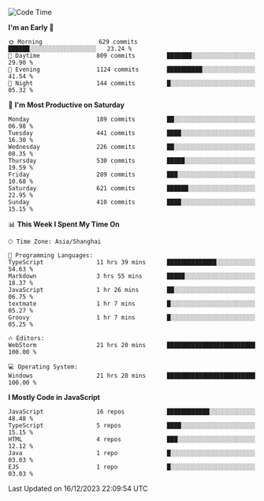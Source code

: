 <!--START_SECTION:waka-->
![Code Time](http://img.shields.io/badge/Code%20Time-2%2C974%20hrs%2014%20mins-blue)

**I'm an Early 🐤** 

```text
🌞 Morning                629 commits         ██████░░░░░░░░░░░░░░░░░░░   23.24 % 
🌆 Daytime                809 commits         ███████░░░░░░░░░░░░░░░░░░   29.90 % 
🌃 Evening                1124 commits        ██████████░░░░░░░░░░░░░░░   41.54 % 
🌙 Night                  144 commits         █░░░░░░░░░░░░░░░░░░░░░░░░   05.32 % 
```
📅 **I'm Most Productive on Saturday** 

```text
Monday                   189 commits         ██░░░░░░░░░░░░░░░░░░░░░░░   06.98 % 
Tuesday                  441 commits         ████░░░░░░░░░░░░░░░░░░░░░   16.30 % 
Wednesday                226 commits         ██░░░░░░░░░░░░░░░░░░░░░░░   08.35 % 
Thursday                 530 commits         █████░░░░░░░░░░░░░░░░░░░░   19.59 % 
Friday                   289 commits         ███░░░░░░░░░░░░░░░░░░░░░░   10.68 % 
Saturday                 621 commits         ██████░░░░░░░░░░░░░░░░░░░   22.95 % 
Sunday                   410 commits         ████░░░░░░░░░░░░░░░░░░░░░   15.15 % 
```


📊 **This Week I Spent My Time On** 

```text
🕑︎ Time Zone: Asia/Shanghai

💬 Programming Languages: 
TypeScript               11 hrs 39 mins      ██████████████░░░░░░░░░░░   54.63 % 
Markdown                 3 hrs 55 mins       █████░░░░░░░░░░░░░░░░░░░░   18.37 % 
JavaScript               1 hr 26 mins        ██░░░░░░░░░░░░░░░░░░░░░░░   06.75 % 
textmate                 1 hr 7 mins         █░░░░░░░░░░░░░░░░░░░░░░░░   05.27 % 
Groovy                   1 hr 7 mins         █░░░░░░░░░░░░░░░░░░░░░░░░   05.25 % 

🔥 Editors: 
WebStorm                 21 hrs 20 mins      █████████████████████████   100.00 % 

💻 Operating System: 
Windows                  21 hrs 20 mins      █████████████████████████   100.00 % 
```

**I Mostly Code in JavaScript** 

```text
JavaScript               16 repos            ████████████░░░░░░░░░░░░░   48.48 % 
TypeScript               5 repos             ████░░░░░░░░░░░░░░░░░░░░░   15.15 % 
HTML                     4 repos             ███░░░░░░░░░░░░░░░░░░░░░░   12.12 % 
Java                     1 repo              █░░░░░░░░░░░░░░░░░░░░░░░░   03.03 % 
EJS                      1 repo              █░░░░░░░░░░░░░░░░░░░░░░░░   03.03 % 
```




 Last Updated on 16/12/2023 22:09:54 UTC
<!--END_SECTION:waka-->

<!--
**likaiqiang/likaiqiang** is a ✨ _special_ ✨ repository because its `README.md` (this file) appears on your GitHub profile.

Here are some ideas to get you started:

- 🔭 I’m currently working on ...
- 🌱 I’m currently learning ...
- 👯 I’m looking to collaborate on ...
- 🤔 I’m looking for help with ...
- 💬 Ask me about ...
- 📫 How to reach me: ...
- 😄 Pronouns: ...
- ⚡ Fun fact: ...
-->
